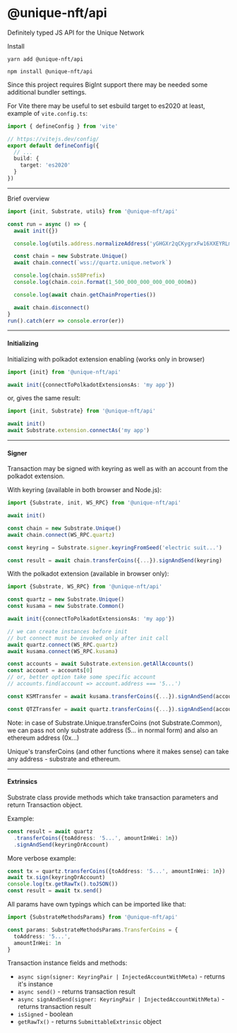 # @unique-nft/api

Definitely typed JS API for the Unique Network 

Install

```shell
yarn add @unique-nft/api
```

```shell
npm install @unique-nft/api
```

Since this project requires BigInt support there may be needed some additional bundler settings.

For Vite there may be useful to set esbuild target to es2020 at least, example of `vite.config.ts`:

```typescript
import { defineConfig } from 'vite'

// https://vitejs.dev/config/
export default defineConfig({
  // ...
  build: {
    target: 'es2020'
  }
})

```

---
Brief overview

```typescript
import {init, Substrate, utils} from '@unique-nft/api'

const run = async () => {
  await init({})

  console.log(utils.address.normalizeAddress('yGHGXr2qCKygrxFw16XXEYRLmQwQt8RN8eMN5UuuJ17ZFPosP'))

  const chain = new Substrate.Unique()
  await chain.connect(`wss://quartz.unique.network`)

  console.log(chain.ss58Prefix)
  console.log(chain.coin.format(1_500_000_000_000_000_000n))

  console.log(await chain.getChainProperties())

  await chain.disconnect()
}
run().catch(err => console.error(er))
```

---

#### Initializing

Initializing with polkadot extension enabling (works only in browser)

```typescript
import {init} from '@unique-nft/api'

await init({connectToPolkadotExtensionsAs: 'my app'})
```

or, gives the same result:

```typescript
import {init, Substrate} from '@unique-nft/api'

await init()
await Substrate.extension.connectAs('my app')
```

---

#### Signer

Transaction may be signed with keyring as well as with an account from the polkadot extension.

With keyring (available in both browser and Node.js):

```typescript
import {Substrate, init, WS_RPC} from '@unique-nft/api'

await init()

const chain = new Substrate.Unique()
await chain.connect(WS_RPC.quartz)

const keyring = Substrate.signer.keyringFromSeed('electric suit...')

const result = await chain.transferCoins({...}).signAndSend(keyring)
```

With the polkadot extension (available in browser only):

```typescript
import {Substrate, WS_RPC} from '@unique-nft/api'

const quartz = new Substrate.Unique()
const kusama = new Substrate.Common()

await init({connectToPolkadotExtensionsAs: 'my app'})

// we can create instances before init 
// but connect must be invoked only after init call
await quartz.connect(WS_RPC.quartz)
await kusama.connect(WS_RPC.kusama)

const accounts = await Substrate.extension.getAllAccounts()
const account = accounts[0]
// or, better option take some specific account
// accounts.find(account => account.address === '5...')

const KSMTransfer = await kusama.transferCoins({...}).signAndSend(account)

const QTZTransfer = await quartz.transferCoins({...}).signAndSend(account)
```

Note: in case of Substrate.Unique.transferCoins 
(not Substrate.Common),  
we can pass not only substrate address (5... in normal form)
and also an ethereum address (0x...)

Unique's transferCoins (and other functions where it makes sense) can take any address - substrate and ethereum.

---

#### Extrinsics

Substrate class provide methods which take transaction parameters and return Transaction object.

Example:

```typescript
const result = await quartz
  .transferCoins({toAddress: '5...', amountInWei: 1n})
  .signAndSend(keyringOrAccount)
```

More verbose example:

```typescript
const tx = quartz.transferCoins({toAddress: '5...', amountInWei: 1n})
await tx.sign(keyringOrAccount)
console.log(tx.getRawTx().toJSON())
const result = await tx.send()
```

All params have own typings which can be imported like that:

```typescript
import {SubstrateMethodsParams} from '@unique-nft/api'

const params: SubstrateMethodsParams.TransferCoins = {
  toAddress: '5...',
  amountInWei: 1n
}
```

Transaction instance fields and methods:

- `async sign(signer: KeyringPair | InjectedAccountWithMeta)` - returns it's instance
- `async send()` - returns transaction result
- `async signAndSend(signer: KeyringPair | InjectedAccountWithMeta)` - returns transaction result
- `isSigned` - boolean
- `getRawTx()` - returns `SubmittableExtrinsic` object
